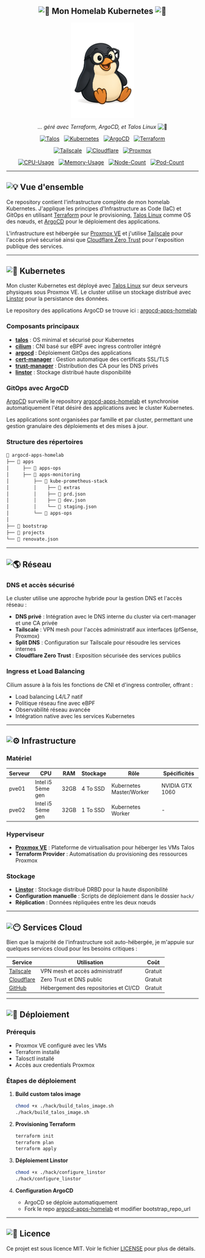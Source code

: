 <div align="center">

## <img src="https://fonts.gstatic.com/s/e/notoemoji/latest/1f680/512.gif" alt="🚀" width="16" height="16"> Mon Homelab Kubernetes <img src="https://fonts.gstatic.com/s/e/notoemoji/latest/1f6a7/512.gif" alt="🚧" width="16" height="16">

<img src="assets/wheezy_logo.png" align="center"  height="250px"/>


_... géré avec Terraform, ArgoCD, et Talos Linux_ <img src="https://fonts.gstatic.com/s/e/notoemoji/latest/1f916/512.gif" alt="🤖" width="16" height="16">

</div>

<div align="center">

[![Talos](https://img.shields.io/badge/Talos-Linux-blue?style=for-the-badge&logo=talos&logoColor=white)](https://talos.dev)&nbsp;&nbsp;
[![Kubernetes](https://img.shields.io/badge/Kubernetes-1.32.2-blue?style=for-the-badge&logo=kubernetes&logoColor=white)](https://kubernetes.io)&nbsp;&nbsp;
[![ArgoCD](https://img.shields.io/badge/ArgoCD-GitOps-blue?style=for-the-badge&logo=argo&logoColor=white)](https://argo-cd.readthedocs.io)&nbsp;&nbsp;
[![Terraform](https://img.shields.io/badge/Terraform-IaC-blue?style=for-the-badge&logo=terraform&logoColor=white)](https://terraform.io)

</div>

<div align="center">

[![Tailscale](https://img.shields.io/badge/Tailscale-VPN-brightgreen?style=for-the-badge&logo=tailscale&logoColor=white)](https://tailscale.com)&nbsp;&nbsp;
[![Cloudflare](https://img.shields.io/badge/Cloudflare-ZeroTrust-brightgreen?style=for-the-badge&logo=cloudflare&logoColor=white)](https://www.cloudflare.com)&nbsp;&nbsp;
[![Proxmox](https://img.shields.io/badge/Proxmox-VE-brightgreen?style=for-the-badge&logo=proxmox&logoColor=white)](https://proxmox.com)

</div>

<div align="center">

[![CPU-Usage](https://img.shields.io/endpoint?url=https%3A%2F%2Fkromgo.wheezy.fr%2Fcluster_cpu_usage&style=flat-square&label=CPU)](https://kromgo.wheezy.fr)&nbsp;&nbsp;
[![Memory-Usage](https://img.shields.io/endpoint?url=https%3A%2F%2Fkromgo.wheezy.fr%2Fcluster_memory_usage&style=flat-square&label=Memory)](https://kromgo.wheezy.fr)&nbsp;&nbsp;
[![Node-Count](https://img.shields.io/endpoint?url=https%3A%2F%2Fkromgo.wheezy.fr%2Fcluster_nodes_ready)](https://kromgo.wheezy.fr)&nbsp;&nbsp;
[![Pod-Count](https://img.shields.io/endpoint?url=https%3A%2F%2Fkromgo.wheezy.fr%2Fcluster_pods_running)](https://kromgo.wheezy.fr)&nbsp;&nbsp;
</div>

---

## <img src="https://fonts.gstatic.com/s/e/notoemoji/latest/1f4a1/512.gif" alt="💡" width="20" height="20"> Vue d'ensemble

Ce repository contient l'infrastructure complète de mon homelab Kubernetes. J'applique les principes d'Infrastructure as Code (IaC) et GitOps en utilisant [Terraform](https://www.terraform.io/) pour le provisioning, [Talos Linux](https://www.talos.dev/) comme OS des nœuds, et [ArgoCD](https://argo-cd.readthedocs.io/) pour le déploiement des applications.

L'infrastructure est hébergée sur [Proxmox VE](https://proxmox.com/) et j'utilise [Tailscale](https://tailscale.com/) pour l'accès privé sécurisé ainsi que [Cloudflare Zero Trust](https://www.cloudflare.com/) pour l'exposition publique des services.

---

## <img src="https://fonts.gstatic.com/s/e/notoemoji/latest/1f331/512.gif" alt="🌱" width="20" height="20"> Kubernetes

Mon cluster Kubernetes est déployé avec [Talos Linux](https://www.talos.dev/) sur deux serveurs physiques sous Proxmox VE. Le cluster utilise un stockage distribué avec [Linstor](https://linbit.com/linstor/) pour la persistance des données.

Le repository des applications ArgoCD se trouve ici : [argocd-apps-homelab](https://github.com/florianspk/argocd-apps-homelab)

### Composants principaux

- **[talos](https://www.talos.dev/)** : OS minimal et sécurisé pour Kubernetes
- **[cilium](https://github.com/cilium/cilium)** : CNI basé sur eBPF avec ingress controller intégré
- **[argocd](https://argo-cd.readthedocs.io/)** : Déploiement GitOps des applications
- **[cert-manager](https://github.com/cert-manager/cert-manager)** : Gestion automatique des certificats SSL/TLS
- **[trust-manager](https://github.com/cert-manager/trust-manager)** : Distribution des CA pour les DNS privés
- **[linstor](https://linbit.com/linstor/)** : Stockage distribué haute disponibilité

### GitOps avec ArgoCD

[ArgoCD](https://argo-cd.readthedocs.io/) surveille le repository [argocd-apps-homelab](https://github.com/florianspk/argocd-apps-homelab) et synchronise automatiquement l'état désiré des applications avec le cluster Kubernetes.

Les applications sont organisées par famille et par cluster, permettant une gestion granulaire des déploiements et des mises à jour.

### Structure des répertoires

```sh
📁 argocd-apps-homelab
├── 📁 apps
│     ├── 📁 apps-ops
│     ├── 📁 apps-monitoring
│         ├── 📁 kube-prometheus-stack
│         │    ├── 📁 extras
│         │    ├── 📄 prd.json
│         │    ├── 📄 dev.json
│         │    └── 📄 staging.json
│         └── 📁 apps-ops
│
├── 📁 bootstrap
├── 📁 projects
└── 📄 renovate.json
```

---

## <img src="https://fonts.gstatic.com/s/e/notoemoji/latest/1f30e/512.gif" alt="🌎" width="20" height="20"> Réseau

### DNS et accès sécurisé

Le cluster utilise une approche hybride pour la gestion DNS et l'accès réseau :

- **DNS privé** : Intégration avec le DNS interne du cluster via cert-manager et une CA privée
- **Tailscale** : VPN mesh pour l'accès administratif aux interfaces (pfSense, Proxmox)
- **Split DNS** : Configuration sur Tailscale pour résoudre les services internes
- **Cloudflare Zero Trust** : Exposition sécurisée des services publics

### Ingress et Load Balancing

Cilium assure à la fois les fonctions de CNI et d'ingress controller, offrant :
- Load balancing L4/L7 natif
- Politique réseau fine avec eBPF
- Observabilité réseau avancée
- Intégration native avec les services Kubernetes

---

## <img src="https://fonts.gstatic.com/s/e/notoemoji/latest/2699_fe0f/512.gif" alt="⚙" width="20" height="20"> Infrastructure

### Matériel

| Serveur | CPU | RAM | Stockage | Rôle | Spécificités |
|---------|-----|-----|----------|------|-------------|
| pve01 | Intel i5 5ème gen | 32GB | 4 To SSD | Kubernetes Master/Worker | NVIDIA GTX 1060 |
| pve02 | Intel i5 5ème gen | 32GB | 1 To SSD | Kubernetes Worker | - |

### Hyperviseur

- **[Proxmox VE](https://proxmox.com/)** : Plateforme de virtualisation pour héberger les VMs Talos
- **Terraform Provider** : Automatisation du provisioning des ressources Proxmox

### Stockage

- **[Linstor](https://linbit.com/linstor/)** : Stockage distribué DRBD pour la haute disponibilité
- **Configuration manuelle** : Scripts de déploiement dans le dossier `hack/`
- **Réplication** : Données répliquées entre les deux nœuds

---

## <img src="https://fonts.gstatic.com/s/e/notoemoji/latest/1f636_200d_1f32b_fe0f/512.gif" alt="😶" width="20" height="20"> Services Cloud

Bien que la majorité de l'infrastructure soit auto-hébergée, je m'appuie sur quelques services cloud pour les besoins critiques :

| Service | Utilisation | Coût |
|---------|-------------|------|
| [Tailscale](https://tailscale.com/) | VPN mesh et accès administratif | Gratuit |
| [Cloudflare](https://www.cloudflare.com/) | Zero Trust et DNS public | Gratuit|
| [GitHub](https://github.com/) | Hébergement des repositories et CI/CD | Gratuit |

---

## <img src="https://fonts.gstatic.com/s/e/notoemoji/latest/1f680/512.gif" alt="🚀" width="20" height="20"> Déploiement

### Prérequis

- Proxmox VE configuré avec les VMs
- Terraform installé
- Talosctl installé
- Accès aux credentials Proxmox

### Étapes de déploiement

1. **Build custom talos image**
   ```bash
   chmod +x ./hack/build_talos_image.sh
   ./hack/build_talos_image.sh
   ```

2. **Provisioning Terraform**
   ```bash
   terraform init
   terraform plan
   terraform apply
   ```


3. **Déploiement Linstor**
   ```bash
   chmod +x ./hack/configure_linstor
   ./hack/configure_linstor
   ```

4. **Configuration ArgoCD**
   - ArgoCD se déploie automatiquement
   - Fork le repo  [argocd-apps-homelab](https://github.com/florianspk/argocd-apps-homelab) et modifier bootstrap_repo_url

---

## <img src="https://fonts.gstatic.com/s/e/notoemoji/latest/1f4dd/512.gif" alt="📝" width="20" height="20"> Licence

Ce projet est sous licence MIT. Voir le fichier [LICENSE](LICENSE) pour plus de détails.
